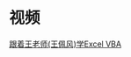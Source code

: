 
# 视频
[跟着王老师(王佩风)学Excel VBA ](https://www.youtube.com/watch?v=ChwkRTLflbI&list=PLedATMEOZ3hS_BUTQiXkilMqalNoMsReb)
